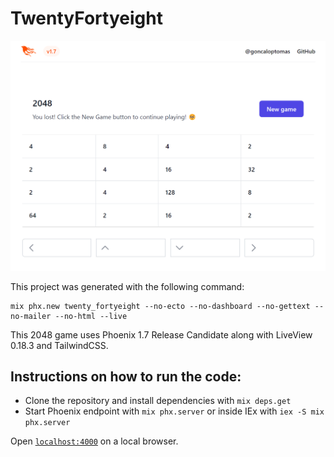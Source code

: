 # TwentyFortyeight
![screenshot](./screenshot.png)

This project was generated with the following command:
```shell
mix phx.new twenty_fortyeight --no-ecto --no-dashboard --no-gettext --no-mailer --no-html --live
```

This 2048 game uses Phoenix 1.7 Release Candidate along with LiveView 0.18.3 and TailwindCSS.

## Instructions on how to run the code:

  * Clone the repository and install dependencies with `mix deps.get`
  * Start Phoenix endpoint with `mix phx.server` or inside IEx with `iex -S mix phx.server`

Open [`localhost:4000`](http://localhost:4000) on a local browser.
